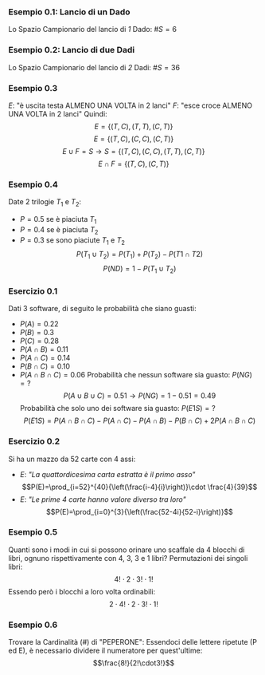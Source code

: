 ### Esempio 0.1: Lancio di un Dado
Lo Spazio Campionario del lancio di *1* Dado: $\#S = 6$
### Esempio 0.2: Lancio di due Dadi
Lo Spazio Campionario del lancio di *2* Dadi: $\#S = 36$
### Esempio 0.3
$E:$ "è uscita testa ALMENO UNA VOLTA in 2 lanci"
$F:$ "esce croce ALMENO UNA VOLTA in 2 lanci"
Quindi:
$$E=\{(T,C),(T,T),(C,T)\}$$
$$E=\{(T,C),(C,C),(C,T)\}$$
$$E\cup F=S\to S=\{(T,C),(C,C),(T,T),(C,T)\}$$
$$E\cap F=\{(T,C),(C,T)\}$$
### Esempio 0.4
Date 2 trilogie $T_1$ e $T_2$:
- $P=0.5$ se è piaciuta $T_1$
- $P=0.4$ se è piaciuta $T_2$
- $P=0.3$ se sono piaciute $T_1$ e $T_2$
$$P(T_1\cup T_2)=P(T_1)+P(T_2)-P(T1\cap T2)$$
$$P(ND)=1-P(T_1\cup T_2)$$
### Esercizio 0.1
Dati 3 software, di seguito le probabilità che siano guasti:
- $P(A)=0.22$
- $P(B)=0.3$
- $P(C)=0.28$
- $P(A\cap B)=0.11$
- $P(A\cap C)=0.14$
- $P(B\cap C)=0.10$
- $P(A\cap B\cap C)=0.06$
Probabilità che nessun software sia guasto: $P(NG)=?$
$$P(A\cup B\cup C)=0.51\to P(NG)=1-0.51=0.49$$
Probabilità che solo uno dei software sia guasto: $P(E1S)=?$
$$P(E1S)=P(A\cap B\cap C)-P(A\cap C)-P(A\cap B)-P(B\cap C)+2P(A\cap B\cap C)$$
### Esercizio 0.2
Si ha un mazzo da 52 carte con 4 assi:
- $E:$ *"La quattordicesima carta estratta è il primo asso"*
$$P(E)=\prod_{i=52}^{40}{\left(\frac{i-4}{i}\right)}\cdot \frac{4}{39}$$
- $E:$ *"Le prime 4 carte hanno valore diverso tra loro"*
$$P(E)=\prod_{i=0}^{3}{\left(\frac{52-4i}{52-i}\right)}$$
### Esempio 0.5
Quanti sono i modi in cui si possono orinare uno scaffale da 4 blocchi di libri, ognuno rispettivamente con 4, 3, 3 e 1 libri?
Permutazioni dei singoli libri: $$4!\cdot2\cdot3!\cdot1!$$
Essendo però i blocchi a loro volta ordinabili: $$2\cdot4!\cdot2\cdot3!\cdot1!$$
### Esempio 0.6
Trovare la Cardinalità ($\#$) di "PEPERONE":
Essendoci delle lettere ripetute (P ed E), è necessario dividere il numeratore per quest'ultime: $$\frac{8!}{2!\cdot3!}$$